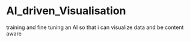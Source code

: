 # AI_driven_Visualisation
training and fine tuning an AI so that i can visualize data and be content aware 
